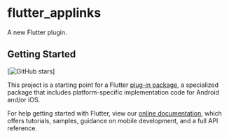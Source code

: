 # flutter_applinks

A new Flutter plugin.

## Getting Started

[![GitHub stars](https://img.shields.io/github/stars/StanleyCocos/flutter_applinks)]

This project is a starting point for a Flutter
[plug-in package](https://flutter.dev/developing-packages/),
a specialized package that includes platform-specific implementation code for
Android and/or iOS.

For help getting started with Flutter, view our 
[online documentation](https://flutter.dev/docs), which offers tutorials, 
samples, guidance on mobile development, and a full API reference.
